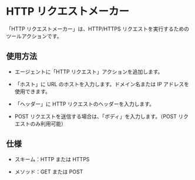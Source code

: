 # HTTP リクエストメーカー

「HTTP リクエストメーカー」は、HTTP/HTTPS リクエストを実行するためのツールアクションです。

## 使用方法

- エージェントに「HTTP リクエスト」アクションを追加します。

- 「ホスト」に URL のホストを入力します。ドメイン名または IP アドレスを使用できます。

- 「ヘッダー」に HTTP リクエストのヘッダーを入力します。

- POST リクエストを送信する場合は、「ボディ」を入力します。（POST リクエストのみ利用可能）

## 仕様

- スキーム：HTTP または HTTPS

- メソッド：GET または POST
